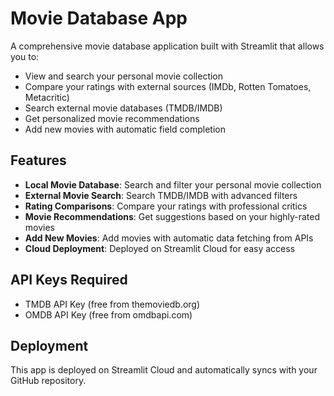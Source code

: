 # Movie Database App

A comprehensive movie database application built with Streamlit that allows you to:

- View and search your personal movie collection
- Compare your ratings with external sources (IMDb, Rotten Tomatoes, Metacritic)
- Search external movie databases (TMDB/IMDB)
- Get personalized movie recommendations
- Add new movies with automatic field completion

## Features

- **Local Movie Database**: Search and filter your personal movie collection
- **External Movie Search**: Search TMDB/IMDB with advanced filters
- **Rating Comparisons**: Compare your ratings with professional critics
- **Movie Recommendations**: Get suggestions based on your highly-rated movies
- **Add New Movies**: Add movies with automatic data fetching from APIs
- **Cloud Deployment**: Deployed on Streamlit Cloud for easy access

## API Keys Required

- TMDB API Key (free from themoviedb.org)
- OMDB API Key (free from omdbapi.com)

## Deployment

This app is deployed on Streamlit Cloud and automatically syncs with your GitHub repository.